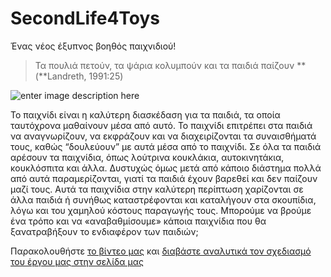 # SecondLife4Toys

Ένας νέος έξυπνος βοηθός παιχνιδιού!

> Τα πουλιά πετούν, τα ψάρια κολυμπούν και τα παιδιά παίζουν  **(**Landreth, 1991:25)

![enter image description here](https://ppf.edu.gr/hackers/wp-content/uploads/2022/02/256387291_1046306816206856_7489017693466981142_n-e1637071776761-1024x568-1.jpg)

Το παιχνίδι είναι η καλύτερη διασκέδαση για τα παιδιά, τα οποία ταυτόχρονα μαθαίνουν μέσα από αυτό. Το παιχνίδι επιτρέπει στα παιδιά να αναγνωρίζουν, να εκφράζουν και να διαχειρίζονται τα συναισθήματά τους, καθώς “δουλεύουν” με αυτά μέσα από το παιχνίδι. Σε όλα τα παιδιά αρέσουν τα παιχνίδια, όπως λούτρινα κουκλάκια, αυτοκινητάκια, κουκλόσπιτα και άλλα. Δυστυχώς όμως μετά από κάποιο διάστημα πολλά από αυτά παραμερίζονται, γιατί τα παιδιά έχουν βαρεθεί και δεν παίζουν μαζί τους. Αυτά τα παιχνίδια στην καλύτερη περίπτωση χαρίζονται σε άλλα παιδιά ή συνήθως καταστρέφονται και καταλήγουν στα σκουπίδια, λόγω και του χαμηλού κόστους παραγωγής τους. Μπορούμε να βρούμε ένα τρόπο και να «αναβαθμίσουμε» κάποια παιχνίδια που θα ξανατραβήξουν το ενδιαφέρον των παιδιών;

Παρακολουθήστε [το βίντεο μας](https://youtu.be/9825YmEfY_Y) και [διαβάστε αναλυτικά τον σχεδιασμό του έργου μας στην σελίδα μας](https://ppf.edu.gr/hackers/archives/3172)

